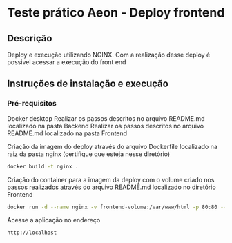 # Teste prático Aeon - Deploy frontend

## Descrição
Deploy e execução utilizando NGINX. Com a realização desse deploy é possivel acessar a execução do front end

## Instruções de instalação e execução
### Pré-requisitos
Docker desktop
Realizar os passos descritos no arquivo README.md localizado na pasta Backend
Realizar os passos descritos no arquivo README.md localizado na pasta Frontend

Criação da imagem do deploy através do arquivo Dockerfile localizado na raiz da pasta nginx (certifique que esteja nesse diretório)
```bash
docker build -t nginx .
```

Criação do container para a imagem da deploy com o volume criado nos passos realizados através do arquivo README.md localizado no diretório Frontend
```bash
docker run -d --name nginx -v frontend-volume:/var/www/html -p 80:80 --network techcorp  nginx
```

Acesse a aplicação no endereço
```bash
http://localhost
```